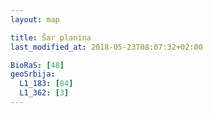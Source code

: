```yaml
---
layout: map

title: Šar planina
last_modified_at: 2018-05-23T08:07:32+02:00

BioRaS: [48]
geoSrbija:
  L1_183: [84]
  L1_362: [3]
---
```

